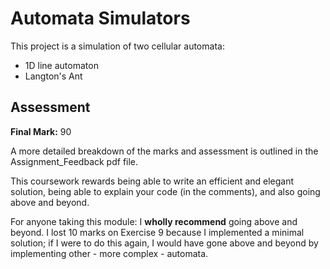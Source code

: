 # Automata Simulators 

This project is a simulation of two cellular automata:
- 1D line automaton 
- Langton's Ant 

## Assessment 

**Final Mark:** 90 

A more detailed breakdown of the marks and assessment is outlined in the Assignment_Feedback pdf file.

This coursework rewards being able to write an efficient and elegant solution, being able to explain your code (in the comments), and also going above and beyond.

For anyone taking this module: I **wholly recommend** going above and beyond. I lost 10 marks on Exercise 9 because I implemented a minimal solution; if I were to do this again, I would have gone above and beyond by implementing other - more complex - automata. 